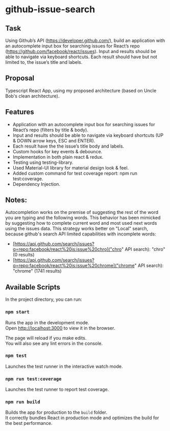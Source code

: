 # github-issue-search

## Task
Using Github’s API (https://developer.github.com/), build an application with an autocomplete input box for searching issues for React’s repo (https://github.com/facebook/react/issues). Input and results should be able to navigate via keyboard shortcuts. Each result should have but not limited to, the issue’s title and labels.

## Proposal
Typescript React App, using my proposed architecture (based on Uncle Bob's clean architecture).

## Features
- Application with an autocomplete input box for searching issues for React’s repo (filters by title & body).
- Input and results should be able to navigate via keyboard shortcuts (UP & DOWN arrow keys, ESC and ENTER).
- Each result have the the issue’s title body and labels.
- Custom hooks for key events & debounce.
- Implementation in both plain react & redux.
- Testing using testing-library.
- Used Material-UI library for material design look & feel.
- Added custom command for test coverage report: npm run test:coverage.
- Dependency Injection.

## Notes:
Autocompletion works on the premise of suggesting the rest of the word you are typing and the following words. 
This behavior has been mimicked by suggesting how to complete current word and most used next words using the issues data.
This strategy works better on "Local" search, because github's search API limited capabilities with incomplete words:
- [https://api.github.com/search/issues?q=repo:facebook/react%20is:issue%20chro]("chro" API search): "chro" (0 results)
- [https://api.github.com/search/issues?q=repo:facebook/react%20is:issue%20chrome]("chrome" API search): "chrome" (1741 results)

## Available Scripts

In the project directory, you can run:

### `npm start`

Runs the app in the development mode.\
Open [http://localhost:3000](http://localhost:3000) to view it in the browser.

The page will reload if you make edits.\
You will also see any lint errors in the console.

### `npm test`

Launches the test runner in the interactive watch mode.

### `npm run test:coverage`

Launches the test runner to report test coverage.

### `npm run build`

Builds the app for production to the `build` folder.\
It correctly bundles React in production mode and optimizes the build for the best performance.

